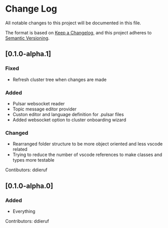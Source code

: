 # Change Log

All notable changes to this project will be documented in this file.

The format is based on [Keep a Changelog](https://keepachangelog.com/en/1.1.0/),
and this project adheres to [Semantic Versioning](https://semver.org/spec/v2.0.0.html).

## [0.1.0-alpha.1]

### Fixed

- Refresh cluster tree when changes are made

### Added

- Pulsar websocket reader
- Topic message editor provider
- Custon editor and language definition for .pulsar files
- Added websocket option to cluster onboarding wizard

### Changed

- Rearranged folder structure to be more object oriented and less vscode related
- Trying to reduce the number of vscode references to make classes and types more testable

Contibutors: ddieruf

## [0.1.0-alpha.0]

### Added

- Everything

Contributors: ddieruf
